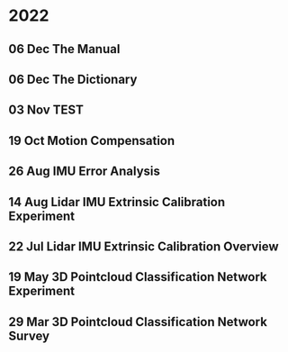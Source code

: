 
# 2022
## 06 Dec The Manual
## 06 Dec The Dictionary
## 03 Nov TEST
## 19 Oct Motion Compensation
## 26 Aug IMU Error Analysis
## 14 Aug Lidar IMU Extrinsic Calibration Experiment
## 22 Jul Lidar IMU Extrinsic Calibration Overview
## 19 May 3D Pointcloud Classification Network Experiment
## 29 Mar 3D Pointcloud Classification Network Survey